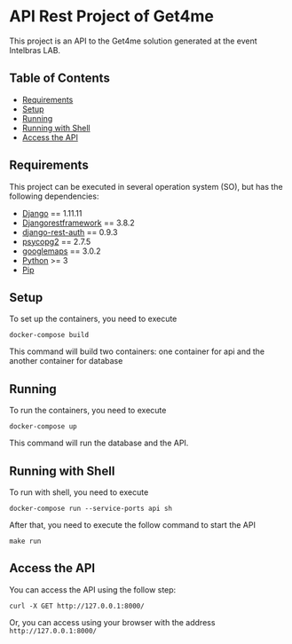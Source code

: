 # API Rest Project of Get4me

This project is an API to the Get4me solution generated at the event Intelbras LAB.

## Table of Contents

* [Requirements](#requirements)
* [Setup](#setup)
* [Running](#running)
* [Running with Shell](#running-with-shell)
* [Access the API](#access-the-api)

## Requirements

This project can be executed in several operation system (SO), but has the following dependencies:
* [Django](https://www.djangoproject.com/) == 1.11.11
* [Djangorestframework](http://www.django-rest-framework.org/) == 3.8.2
* [django-rest-auth](http://django-rest-auth.readthedocs.io/en/latest/index.html) == 0.9.3
* [psycopg2](http://initd.org/psycopg/) == 2.7.5
* [googlemaps](https://github.com/googlemaps/google-maps-services-python) == 3.0.2
* [Python](https://www.python.org/) >= 3
* [Pip](http://www.pip-installer.org/en/latest/)

## Setup

To set up the containers, you need to execute

```
docker-compose build
```

This command will build two containers: one container for api and the another container for database

## Running

To run the containers, you need to execute

```
docker-compose up
```

This command will run the database and the API.

## Running with Shell

To run with shell, you need to execute

```
docker-compose run --service-ports api sh
```

After that, you need to execute the follow command to start the API

```
make run
```

## Access the API

You can access the API using the follow step:

```
curl -X GET http://127.0.0.1:8000/
```

Or, you can access using your browser with the address ```http://127.0.0.1:8000/```
